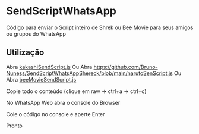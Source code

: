 # SendScriptWhatsApp

Código para enviar o Script inteiro de Shrek ou Bee Movie para seus amigos ou grupos do WhatsApp

## Utilização

Abra [kakashiSendScript.js](https://github.com/Bruno-Nuness/SendScriptWhatsAppShereck/blob/main/kakashiSendScript.js)
Ou
Abra https://github.com/Bruno-Nuness/SendScriptWhatsAppShereck/blob/main/narutoSenScript.js
Ou
Abra [beeMovieSendScript.js](https://github.com/Matt-Fontes/SendScriptWhatsApp/blob/main/beeMovieSenScript.js)

Copie todo o conteúdo (clique em raw -> ctrl+a -> ctrl+c)

No WhatsApp Web abra o console do Browser

Cole o código no console e aperte Enter

Pronto
